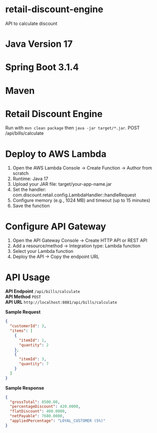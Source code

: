 # retail-discount-engine
API to calculate discount

# Java Version 17
# Spring Boot 3.1.4
# Maven

# Retail Discount Engine
Run with 
`mvn clean package` then `java -jar target/*.jar`. POST /api/bills/calculate

# Deploy to AWS Lambda
1. Open the AWS Lambda Console → Create Function → Author from scratch
2. Runtime: Java 17
3. Upload your JAR file: target/your-app-name.jar
4. Set the handler: com.discount.retail.config.LambdaHandler::handleRequest
5. Configure memory (e.g., 1024 MB) and timeout (up to 15 minutes)
6. Save the function

# Configure API Gateway
1. Open the API Gateway Console → Create HTTP API or REST API
2. Add a resource/method → Integration type: Lambda function
3. Select your Lambda function
4. Deploy the API → Copy the endpoint URL


# API Usage
**API Endpoint** `/api/bills/calculate` <br>
**API Method** `POST` <br>
**API URL** `http://localhost:8081/api/bills/calculate`

**Sample Request**
```json
{
  "customerId": 3,
  "items": [
    {
      "itemId": 1,
      "quantity": 2
    },
    {
      "itemId": 3,
      "quantity": 7
    }
  ]
}
```
**Sample Response**
```json
{
  "grossTotal": 8500.00,
  "percentageDiscount": 420.0000,
  "flatDiscount": 400.0000,
  "netPayable": 7680.0000,
  "appliedPercentage": "LOYAL_CUSTOMER (5%)"
}
```